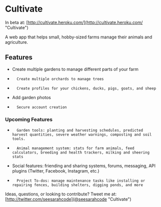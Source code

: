 Cultivate
=========

In beta at: [http://cultivate.heroku.com/](http://cultivate.heroku.com/ "Cultivate")

A web app that helps small, hobby-sized farms manage their animals and agriculture.

## Features

* 	Create multiple gardens to manage different parts of your farm
*		Create multiple orchards to manage trees
*		Create profiles for your chickens, ducks, pigs, goats, and sheep
* 	Add garden photos
*		Secure account creation

### Upcoming Features

*		Garden tools: planting and harvesting schedules, predicted harvest quantities, severe weather warnings, composting and soil tools.
*		Animal management system: stats for farm animals, feed calculators, breeding and health trackers, milking and sheering stats 
* 	Social features: friending and sharing systems, forums, messaging, API plugins (Twitter, Facebook, Instagram, etc.) 
*		Project To-dos: manage maintenance tasks like installing or repairing fences, building shelters, digging ponds, and more


Ideas, questions, or looking to contribute? Tweet me at: [http://twitter.com/seesarahcode](@seesarahcode "Cultivate")

